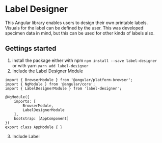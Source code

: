 # Label Designer

This Angular library enables users to design their own printable labels.
Visuals for the label can be defined by the user.
This was developed specimen data in mind, but this can be used for other kinds of labels also.

## Gettings started
1. install the package either
   with npm `npm install --save label-designer` or 
   with yarn `yarn add label-designer`
2. Include the Label Designer Module
```angular2
import { BrowserModule } from '@angular/platform-browser';
import { NgModule } from '@angular/core';
import { LabelDesignerModule } from 'label-designer';

@NgModule({
    imports: [
        BrowserModule,
        LabelDesignerModule
    ],
    bootstrap: [AppComponent]
})
export class AppModule { }
```
3. Include Label

